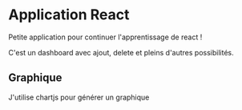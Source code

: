 # Application React

Petite application pour continuer l'apprentissage de react !

C'est un dashboard avec ajout, delete et pleins d'autres possibilités.

## Graphique

J'utilise chartjs pour générer un graphique
